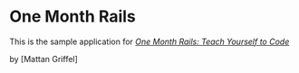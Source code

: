 # One Month Rails

This is the sample application for
[*One Month Rails: Teach Yourself to Code*](http://onemonthrails.com)

by [Mattan Griffel]



